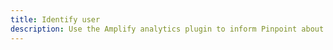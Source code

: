 ```yaml
---
title: Identify user
description: Use the Amplify analytics plugin to inform Pinpoint about your users. This could be an authenticated user.
---
```


<inline-fragment platform="ios" src="~/lib/analytics/fragments/ios/identifyuser.md"></inline-fragment>
<inline-fragment platform="android" src="~/lib/analytics/fragments/android/identifyuser.md"></inline-fragment>